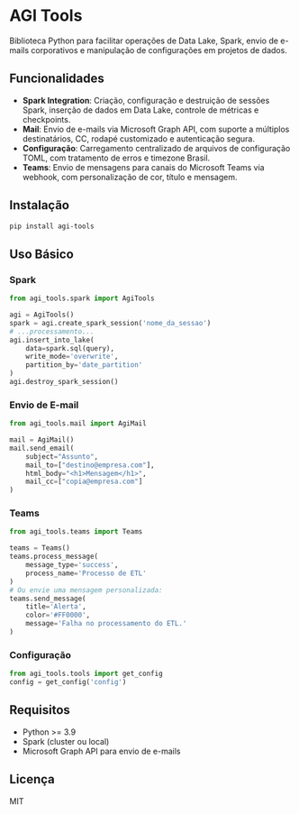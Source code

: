# AGI Tools

Biblioteca Python para facilitar operações de Data Lake, Spark, envio de e-mails corporativos e manipulação de configurações em projetos de dados.

## Funcionalidades

- **Spark Integration**: Criação, configuração e destruição de sessões Spark, inserção de dados em Data Lake, controle de métricas e checkpoints.
- **Mail**: Envio de e-mails via Microsoft Graph API, com suporte a múltiplos destinatários, CC, rodapé customizado e autenticação segura.
- **Configuração**: Carregamento centralizado de arquivos de configuração TOML, com tratamento de erros e timezone Brasil.
- **Teams**: Envio de mensagens para canais do Microsoft Teams via webhook, com personalização de cor, título e mensagem.

## Instalação

```bash
pip install agi-tools
```

## Uso Básico

### Spark

```python
from agi_tools.spark import AgiTools

agi = AgiTools()
spark = agi.create_spark_session('nome_da_sessao')
# ...processamento...
agi.insert_into_lake(
    data=spark.sql(query),
    write_mode='overwrite',
    partition_by='date_partition'
)
agi.destroy_spark_session()
```

### Envio de E-mail

```python
from agi_tools.mail import AgiMail

mail = AgiMail()
mail.send_email(
    subject="Assunto",
    mail_to=["destino@empresa.com"],
    html_body="<h1>Mensagem</h1>",
    mail_cc=["copia@empresa.com"]
)
```

### Teams

```python
from agi_tools.teams import Teams

teams = Teams()
teams.process_message(
    message_type='success',
    process_name='Processo de ETL'
)
# Ou envie uma mensagem personalizada:
teams.send_message(
    title='Alerta',
    color='#FF0000',
    message='Falha no processamento do ETL.'
)
```

### Configuração

```python
from agi_tools.tools import get_config
config = get_config('config')
```

## Requisitos

- Python >= 3.9
- Spark (cluster ou local)
- Microsoft Graph API para envio de e-mails

## Licença

MIT
